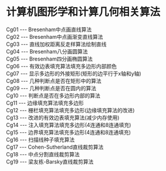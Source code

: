 # 计算机图形学和计算几何相关算法

Cg01 --- Bresenham中点画直线算法  
Cg02 --- Bresenham中点画渐变直线算法  
Cg03 --- 直线加权距离反走样算法绘制直线  
Cg04 --- Bresenham八分画圆算法  
Cg05 --- Bresenham四分画椭圆算法  
Cg06 --- 有效边表填充算法填充多边形内部颜色  
Cg07 --- 显示多边形的外接矩形(矩形的边平行于x轴和y轴)  
Cg08 --- 几种判断点是否在矩形中的算法  
Cg09 --- 几种判断点是否在圆内的算法  
Cg10 --- 判断点是否在多边形内部的算法  
Cg11 --- 边缘填充算法填充多边形  
Cg12 --- 栅栏填充算法填充多边形(边缘填充算法的改进)  
Cg13 --- 改进的有效边表填充算法(减少内存使用)  
Cg14 --- 注入填充算法填充多边形(4连通和8连通填充)  
Cg15 --- 边界填充算法填充多边形(4连通和8连通填充)  
Cg16 --- 扫描线种子填充算法  
Cg17 --- Cohen-Sutherland直线裁剪算法  
Cg18 --- 中点分割直线裁剪算法  
Cg19 --- 梁友栋-Barsky直线裁剪算法
